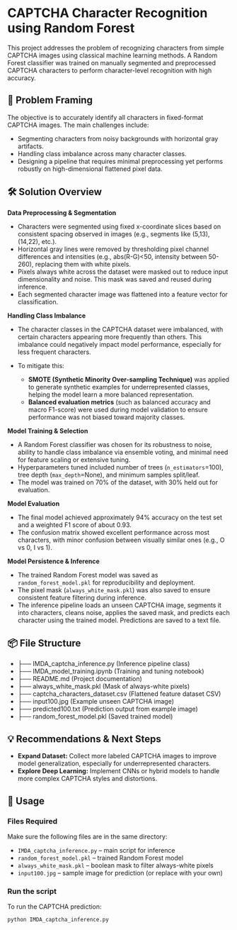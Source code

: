 # CAPTCHA Character Recognition using Random Forest

This project addresses the problem of recognizing characters from simple CAPTCHA images using classical machine learning methods. A Random Forest classifier was trained on manually segmented and preprocessed CAPTCHA characters to perform character-level recognition with high accuracy.

## 🧩 Problem Framing

The objective is to accurately identify all characters in fixed-format CAPTCHA images. The main challenges include:

- Segmenting characters from noisy backgrounds with horizontal gray artifacts.
- Handling class imbalance across many character classes.
- Designing a pipeline that requires minimal preprocessing yet performs robustly on high-dimensional flattened pixel data.

## 🛠️ Solution Overview

**Data Preprocessing & Segmentation**  
- Characters were segmented using fixed x-coordinate slices based on consistent spacing observed in images (e.g., segments like (5,13), (14,22), etc.).  
- Horizontal gray lines were removed by thresholding pixel channel differences and intensities (e.g., abs(R-G)<50, intensity between 50-260), replacing them with white pixels.  
- Pixels always white across the dataset were masked out to reduce input dimensionality and noise. This mask was saved and reused during inference.  
- Each segmented character image was flattened into a feature vector for classification.

**Handling Class Imbalance**

- The character classes in the CAPTCHA dataset were imbalanced, with certain characters appearing more frequently than others. This imbalance could negatively impact model performance, especially for less frequent characters.

- To mitigate this:
  - **SMOTE (Synthetic Minority Over-sampling Technique)** was applied to generate synthetic examples for underrepresented classes, helping the model learn a more balanced representation.
  - **Balanced evaluation metrics** (such as balanced accuracy and macro F1-score) were used during model validation to ensure performance was not biased toward majority classes.

**Model Training & Selection**  
- A Random Forest classifier was chosen for its robustness to noise, ability to handle class imbalance via ensemble voting, and minimal need for feature scaling or extensive tuning.  
- Hyperparameters tuned included number of trees (`n_estimators`=100), tree depth (`max_depth`=None), and minimum samples split/leaf.  
- The model was trained on 70% of the dataset, with 30% held out for evaluation.

**Model Evaluation**  
- The final model achieved approximately 94% accuracy on the test set and a weighted F1 score of about 0.93.  
- The confusion matrix showed excellent performance across most characters, with minor confusion between visually similar ones (e.g., O vs 0, I vs 1).  

**Model Persistence & Inference**  
- The trained Random Forest model was saved as `random_forest_model.pkl` for reproducibility and deployment.  
- The pixel mask (`always_white_mask.pkl`) was also saved to ensure consistent feature filtering during inference.  
- The inference pipeline loads an unseen CAPTCHA image, segments it into characters, cleans noise, applies the saved mask, and predicts each character using the trained model. Predictions are saved to a text file.

## 📦 File Structure

- ├── IMDA_captcha_inference.py   (Inference pipeline class)
- ├── IMDA_model_training.ipynb   (Training and tuning notebook)
- ├── README.md                   (Project documentation)
- ├── always_white_mask.pkl       (Mask of always-white pixels)
- ├── captcha_characters_dataset.csv (Flattened feature dataset CSV)
- ├── input100.jpg                (Example unseen CAPTCHA image)
- ├── predicted100.txt            (Prediction output from example image)
- ├── random_forest_model.pkl     (Saved trained model)

## 💡 Recommendations & Next Steps

- **Expand Dataset:** Collect more labeled CAPTCHA images to improve model generalization, especially for underrepresented characters.  
- **Explore Deep Learning:** Implement CNNs or hybrid models to handle more complex CAPTCHA styles and distortions.  

## 🔧 Usage

### Files Required
Make sure the following files are in the same directory:
- `IMDA_captcha_inference.py` – main script for inference
- `random_forest_model.pkl` – trained Random Forest model
- `always_white_mask.pkl` – boolean mask to filter always-white pixels
- `input100.jpg` – sample image for prediction (or replace with your own)

### Run the script

To run the CAPTCHA prediction:

```bash
python IMDA_captcha_inference.py
